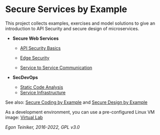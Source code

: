 # Secure Services by Example 

This project collects examples, exercises and model solutions to give an introduction to API Security and secure 
design of microservices.

* **Secure Web Services**

  * [API Security Basics](https://github.com/teiniker/teiniker-lectures-secureservices/tree/master/api-security-basics)

  * [Edge Security](https://github.com/teiniker/teiniker-lectures-secureservices/tree/master/edge-security)

  * [Service to Service Communication](https://github.com/teiniker/teiniker-lectures-secureservices/tree/master/service-to-service)  
  
* **SecDevOps**
  * [Static Code Analysis](https://github.com/teiniker/teiniker-lectures-secureservices/tree/master/static-code-analysis)
  * [Service Infrastructure](https://github.com/teiniker/teiniker-lectures-secureservices/tree/master/infrastructure)
  
See also: 
[Secure Coding by Example](https://github.com/teiniker/teiniker-lectures-securecoding) and 
[Secure Design by Example](https://github.com/teiniker/teiniker-lectures-securedesign) 

As a development environment, you can use a pre-configured Linux VM image:
[Virtual Lab](https://drive.google.com/drive/folders/1AzsF4Mvh1HJ8k6OW5W5hQ5CF0HdqA51l)

*Egon Teiniker, 2016-2022, GPL v3.0*
